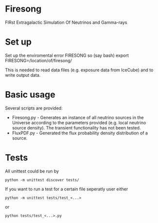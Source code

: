 # Firesong
FIRst Extragalactic Simulation Of Neutrinos and Gamma-rays

# Set up
Set up the enviromental error FIRESONG so (say bash)
export FIRESONG=/location/of/firesong/

This is needed to read data files (e.g. exposure data from IceCube)
and to write output data.

# Basic usage
Several scripts are provided:
* Firesong.py - Generates an instance of all neutrino sources in
  the Universe according to the parameters provided (e.g. local
  neutrino source density). The transient functionality has not been
  tested. 
* FluxPDF.py - Generated the flux probability density distribution of a 
  source.

# Tests
All unittest could be run by

```
python -m unittest discover tests/
```

If you want to run a test for a certain file seperatly user either

```
python -m unittest tests/test_<...>
```

or 

```
python tests/test_<...>.py
```
